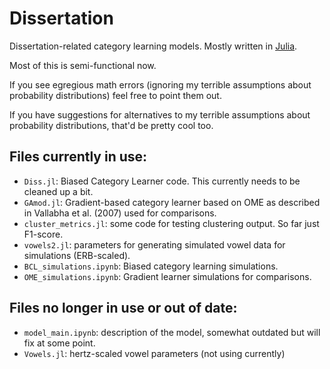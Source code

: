 Dissertation
============

Dissertation-related category learning models. Mostly written in [Julia](julialang.org).

Most of this is semi-functional now. 

If you see egregious math errors (ignoring my terrible assumptions about probability distributions) feel free to point them out.

If you have suggestions for alternatives to my terrible assumptions about probability distributions, that'd be pretty cool too.

## Files currently in use:

* `Diss.jl`: Biased Category Learner code. This currently needs to be cleaned up a bit.
* `GAmod.jl`: Gradient-based category learner based on OME as described in Vallabha et al. (2007) used for comparisons.
* `cluster_metrics.jl`: some code for testing clustering output. So far just F1-score.
* `vowels2.jl`: parameters for generating simulated vowel data for simulations (ERB-scaled).
* `BCL_simulations.ipynb`: Biased category learning simulations.
* `OME_simulations.ipynb`: Gradient learner simulations for comparisons.

## Files no longer in use or out of date:

* `model_main.ipynb`: description of the model, somewhat outdated but will fix at some point.
* `Vowels.jl`: hertz-scaled vowel parameters (not using currently)